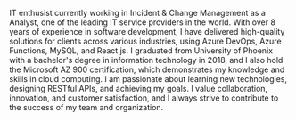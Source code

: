 IT enthusist currently working in Incident & Change Management as a Analyst, 
one of the leading IT service providers in the world.
With over 8 years of experience in software development, I have delivered high-quality solutions for clients across various industries, using Azure DevOps, Azure Functions, MySQL, and React.js.  I graduated from University of Phoenix with a bachelor's degree in information technology in 2018, and I also hold the Microsoft AZ 900 certification, which demonstrates my knowledge and skills in cloud computing. I am passionate about learning new technologies, designing RESTful APIs, and achieving my goals. I value collaboration, innovation, and customer satisfaction, 
and I always strive to contribute to the success of my team and organization.

